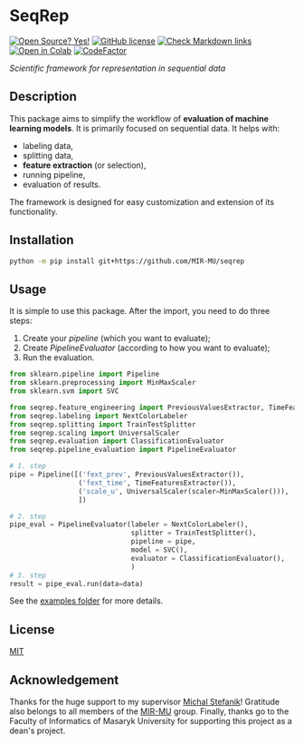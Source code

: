 # SeqRep
[![Open Source? Yes!](https://badgen.net/badge/Open%20Source%20%3F/Yes%21/blue?icon=github)](https://github.com/Naereen/badges/)
[![GitHub license](https://img.shields.io/github/license/Naereen/StrapDown.js.svg)](https://github.com/Naereen/StrapDown.js/blob/master/LICENSE)
[![Check Markdown links](https://github.com/MIR-MU/seqrep/actions/workflows/action.yml/badge.svg)](https://github.com/MIR-MU/seqrep/actions/workflows/action.yml)
[![Open in Colab](https://colab.research.google.com/assets/colab-badge.svg)](https://colab.research.google.com/github/MIR-MU/seqrep/blob/main/examples/SimpleClassificationExample.ipynb)
[![CodeFactor](https://www.codefactor.io/repository/github/mir-mu/seqrep/badge/main)](https://www.codefactor.io/repository/github/mir-mu/seqrep/overview/main)

*Scientific framework for representation in sequential data*

## Description

This package aims to simplify the workflow of **evaluation of machine learning models**. It is primarily focused on sequential data. It helps with:

- labeling data,
- splitting data,
- **feature extraction** (or selection),
- running pipeline,
- evaluation of results.

The framework is designed for easy customization and extension of its functionality.

## Installation

```bash
python -m pip install git+https://github.com/MIR-MU/seqrep
```

## Usage

It is simple to use this package. After the import, you need to do three steps:

1. Create your *pipeline* (which you want to evaluate);
2. Create *PipelineEvaluator* (according to how you want to evaluate);
3. Run the evaluation.

```python
from sklearn.pipeline import Pipeline
from sklearn.preprocessing import MinMaxScaler
from sklearn.svm import SVC

from seqrep.feature_engineering import PreviousValuesExtractor, TimeFeaturesExtractor
from seqrep.labeling import NextColorLabeler
from seqrep.splitting import TrainTestSplitter
from seqrep.scaling import UniversalScaler
from seqrep.evaluation import ClassificationEvaluator
from seqrep.pipeline_evaluation import PipelineEvaluator

# 1. step
pipe = Pipeline([('fext_prev', PreviousValuesExtractor()),
                 ('fext_time', TimeFeaturesExtractor()),
                 ('scale_u', UniversalScaler(scaler=MinMaxScaler())),
                 ])

# 2. step
pipe_eval = PipelineEvaluator(labeler = NextColorLabeler(),
                              splitter = TrainTestSplitter(),
                              pipeline = pipe,
                              model = SVC(),
                              evaluator = ClassificationEvaluator(),
                              )
# 3. step
result = pipe_eval.run(data=data)
```
See the [examples folder](examples) for more details.

## License

[MIT](LICENSE)

## Acknowledgement

Thanks for the huge support to my supervisor [Michal Stefanik](https://github.com/stefanik12)! Gratitude also belongs to all members of the [MIR-MU](https://github.com/MIR-MU/) group. Finally, thanks go to the Faculty of Informatics of Masaryk University for supporting this project as a dean's project.
